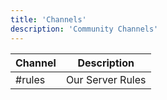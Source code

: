 ```yaml
---
title: 'Channels'
description: 'Community Channels'
---
```


|Channel|Description|
|------|---------------------|
| #rules | Our Server Rules |
